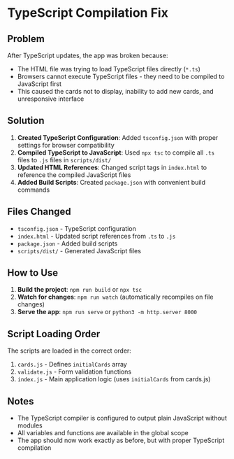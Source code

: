 # TypeScript Compilation Fix

## Problem
After TypeScript updates, the app was broken because:
- The HTML file was trying to load TypeScript files directly (`*.ts`)
- Browsers cannot execute TypeScript files - they need to be compiled to JavaScript first
- This caused the cards not to display, inability to add new cards, and unresponsive interface

## Solution
1. **Created TypeScript Configuration**: Added `tsconfig.json` with proper settings for browser compatibility
2. **Compiled TypeScript to JavaScript**: Used `npx tsc` to compile all `.ts` files to `.js` files in `scripts/dist/`
3. **Updated HTML References**: Changed script tags in `index.html` to reference the compiled JavaScript files
4. **Added Build Scripts**: Created `package.json` with convenient build commands

## Files Changed
- `tsconfig.json` - TypeScript configuration
- `index.html` - Updated script references from `.ts` to `.js`
- `package.json` - Added build scripts
- `scripts/dist/` - Generated JavaScript files

## How to Use
1. **Build the project**: `npm run build` or `npx tsc`
2. **Watch for changes**: `npm run watch` (automatically recompiles on file changes)
3. **Serve the app**: `npm run serve` or `python3 -m http.server 8000`

## Script Loading Order
The scripts are loaded in the correct order:
1. `cards.js` - Defines `initialCards` array
2. `validate.js` - Form validation functions
3. `index.js` - Main application logic (uses `initialCards` from cards.js)

## Notes
- The TypeScript compiler is configured to output plain JavaScript without modules
- All variables and functions are available in the global scope
- The app should now work exactly as before, but with proper TypeScript compilation